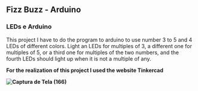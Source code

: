 ## Fizz Buzz - Arduino

<h3>LEDs e Arduino</h3>


<span>This project I have to do the program to arduino to use number 3 to 5 and 4 LEDs of different colors. Light an LEDs for multiples of 3, a different one for multiples of 5, or a third one for multiples of the two numbers, and the fourth LEDs should light up when it is not a multiple of any.</span>

<p><strong>For the realization of this project I used the website Tinkercad<strong></p>



![Captura de Tela (166)](https://user-images.githubusercontent.com/62259770/114475129-0d154c80-9bce-11eb-93ce-06bb5c548483.png)
